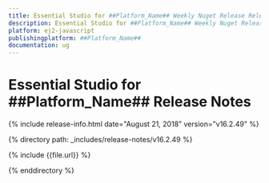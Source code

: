 ```yaml
---
title: Essential Studio for ##Platform_Name## Weekly Nuget Release Release Notes  
description: Essential Studio for ##Platform_Name## Weekly Nuget Release Release Notes  
platform: ej2-javascript
publishingplatform: ##Platform_Name##
documentation: ug
---
```


# Essential Studio for  ##Platform_Name##  Release Notes  

{% include release-info.html date="August 21, 2018"   version="v16.2.49"  %} 

{% directory path: _includes/release-notes/v16.2.49 %}

{% include {{file.url}} %}

{% enddirectory %}
